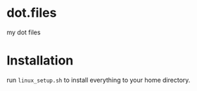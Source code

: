 # dot.files
my dot files

# Installation
run `linux_setup.sh` to install everything to your home directory.
